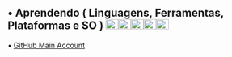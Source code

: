 
## **• Aprendendo ( Linguagens, Ferramentas, Plataformas e SO )** <img alt="FaeL-C" height="20" width="25" src="https://cdn.jsdelivr.net/gh/devicons/devicon/icons/c/c-original.svg"><img alt="FaeL-Py" height="20" width="25" src="https://cdn.jsdelivr.net/gh/devicons/devicon/icons/python/python-original.svg" /><img  alt="FaeL-VSCODE" height="20" width="25" src="https://cdn.jsdelivr.net/gh/devicons/devicon/icons/vscode/vscode-original.svg" /><img  alt="FaeL-Linux" height="20" width="25" src="https://cdn.jsdelivr.net/gh/devicons/devicon/icons/linux/linux-original.svg"><img  alt="FaeL-Windows" height="20" width="25" src="https://upload.wikimedia.org/wikipedia/commons/8/87/Windows_logo_-_2021.svg">

•  <a href="https://github.com/faelfinger">GitHub Main Account</a>  

<!--(en)(pt-br)-->






